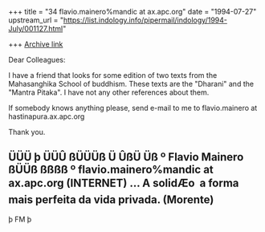 +++
title = "34 flavio.mainero%mandic at ax.apc.org"
date = "1994-07-27"
upstream_url = "https://list.indology.info/pipermail/indology/1994-July/001127.html"

+++
[Archive link](https://list.indology.info/pipermail/indology/1994-July/001127.html)



Dear Colleagues:

I have a friend that looks for some edition of two texts from the
Mahasanghika School of buddhism.
These texts are the "Dharani" and the "Mantra Pitaka".
I have not any other references about them.

If somebody knows anything please, send e-mail to me to
flavio.mainero at hastinapura.ax.apc.org

Thank you.

   ÜÜÜ     þ
    ÜÜÛ  ßÜÜÜß
 Ü    ÛßÜ    Üß    º  Flavio Mainero
  ßÜÜß   ßßßß      º  flavio.mainero%mandic at ax.apc.org (INTERNET)
... A solidÆo  a forma mais perfeita da vida privada. (Morente)
---
 þ FM þ






